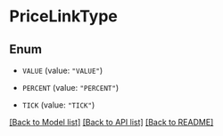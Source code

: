 # PriceLinkType

## Enum


* `VALUE` (value: `"VALUE"`)

* `PERCENT` (value: `"PERCENT"`)

* `TICK` (value: `"TICK"`)


[[Back to Model list]](../README.md#documentation-for-models) [[Back to API list]](../README.md#documentation-for-api-endpoints) [[Back to README]](../README.md)


